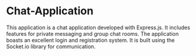 # Chat-Application
This application is a chat application developed with Express.js. It includes features for private messaging and group chat rooms. The application boasts an excellent login and registration system. It is built using the Socket.io library for communication.
